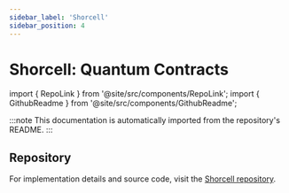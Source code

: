 ```yaml
---
sidebar_label: 'Shorcell'
sidebar_position: 4
---
```


# Shorcell: Quantum Contracts

import { RepoLink } from '@site/src/components/RepoLink';
import { GithubReadme } from '@site/src/components/GithubReadme';

<RepoLink href="https://github.com/kungfuflex/shorcell" />

<GithubReadme owner="kungfuflex" repo="shorcell" />

:::note
This documentation is automatically imported from the repository's README.
:::

## Repository

For implementation details and source code, visit the [Shorcell repository](https://github.com/kungfuflex/shorcell).
